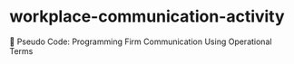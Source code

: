 # workplace-communication-activity
📘 Pseudo Code: Programming Firm Communication Using Operational Terms
